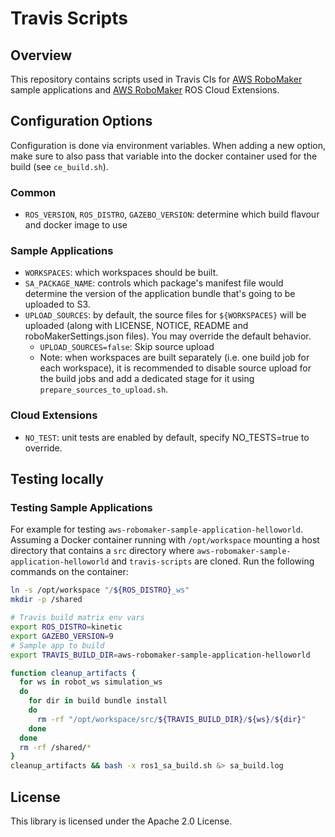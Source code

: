 # Travis Scripts

## Overview
This repository contains scripts used in Travis CIs for [AWS RoboMaker] sample applications and [AWS RoboMaker] ROS Cloud Extensions.

## Configuration Options

Configuration is done via environment variables. When adding a new option, make sure to also pass that variable into the docker container used for the build (see `ce_build.sh`).

### Common

* `ROS_VERSION`, `ROS_DISTRO`, `GAZEBO_VERSION`: determine which build flavour and docker image to use

### Sample Applications

* `WORKSPACES`: which workspaces should be built.
* `SA_PACKAGE_NAME`: controls which package's manifest file would determine the version of the application bundle that's going to be uploaded to S3.
* `UPLOAD_SOURCES`: by default, the source files for `${WORKSPACES}` will be uploaded (along with LICENSE, NOTICE, README and roboMakerSettings.json files). You may override the default behavior.
  * `UPLOAD_SOURCES=false`: Skip source upload
  * Note: when workspaces are built separately (i.e. one build job for each workspace), it is recommended to disable source upload for the build jobs and add a dedicated stage for it using `prepare_sources_to_upload.sh`.

### Cloud Extensions

* `NO_TEST`: unit tests are enabled by default, specify NO_TESTS=true to override.

## Testing locally

### Testing Sample Applications

For example for testing `aws-robomaker-sample-application-helloworld`. Assuming a Docker container running with `/opt/workspace` mounting a host directory that contains a `src` directory where `aws-robomaker-sample-application-helloworld` and `travis-scripts` are cloned. Run the following commands on the container:

```bash
ln -s /opt/workspace "/${ROS_DISTRO}_ws"
mkdir -p /shared

# Travis build matrix env vars
export ROS_DISTRO=kinetic
export GAZEBO_VERSION=9
# Sample app to build
export TRAVIS_BUILD_DIR=aws-robomaker-sample-application-helloworld

function cleanup_artifacts {
  for ws in robot_ws simulation_ws
  do
    for dir in build bundle install
    do
      rm -rf "/opt/workspace/src/${TRAVIS_BUILD_DIR}/${ws}/${dir}"
    done
  done
  rm -rf /shared/*
}
cleanup_artifacts && bash -x ros1_sa_build.sh &> sa_build.log
```

## License

This library is licensed under the Apache 2.0 License. 

[AWS RoboMaker]: https://github.com/aws-robotics
